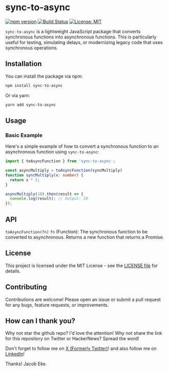 # sync-to-async

[![npm version](https://badge.fury.io/js/sync-to-async.svg)](https://badge.fury.io/js/sync-to-async)
[![Build Status](https://travis-ci.org/yourusername/to-async.svg?branch=main)](https://travis-ci.org/jaek-dev/sync-to-async)
[![License: MIT](https://img.shields.io/badge/License-MIT-yellow.svg)](https://opensource.org/licenses/MIT)

`sync-to-async` is a lightweight JavaScript package that converts synchronous functions into asynchronous functions. This is particularly useful for testing, simulating delays, or modernizing legacy code that uses synchronous operations.

## Installation

You can install the package via npm:

```bash
npm install sync-to-async
```

Or via yarn:

```bash
yarn add sync-to-async
```

## Usage

### Basic Example

Here's a simple example of how to convert a synchronous function to an asynchronous function using `sync-to-async`:

```ts
import { toAsyncFunction } from 'sync-to-async';

const asyncMultiply = toAsyncFunction(syncMultiply)
function syncMultiply(x: number) {
  return x * 2;
}

asyncMultiply(10).then(result => {
  console.log(result); // Output: 20
});
```

## API

`toAsyncFunction(fn)`
`fn` (Function): The synchronous function to be converted to asynchronous.
Returns a new function that returns a Promise.

## License

This project is licensed under the MIT License - see the [LICENSE file](LICENSE.md) for details.

## Contributing

Contributions are welcome! Please open an issue or submit a pull request for any bugs, feature requests, or improvements.

## How can I thank you?

Why not star the github repo? I'd love the attention! Why not share the link for this repository on Twitter or HackerNews? Spread the word!

Don't forget to follow me on [X (Formerly Twitter)](https://x.com/Jaek_Dev)! and also follow me on [LinkedIn](https://www.linkedin.com/in/Jaek-Dev)!

Thanks! Jacob Eke.
